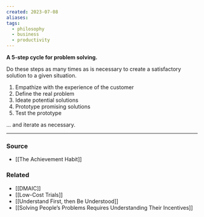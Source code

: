 ```yaml
---
created: 2023-07-08
aliases: 
tags:
  - philosophy
  - business
  - productivity
---
```

**A 5-step cycle for problem solving.**

Do these steps as many times as is necessary to create a satisfactory solution to a given situation.

1. Empathize with the experience of the customer
2. Define the real problem
3. Ideate potential solutions
4. Prototype promising solutions
5. Test the prototype

... and iterate as necessary.

---
### Source
- [[The Achievement Habit]]

### Related
- [[DMAIC]] 
- [[Low-Cost Trials]]
- [[Understand First, then Be Understood]]
- [[Solving People’s Problems Requires Understanding Their Incentives]]